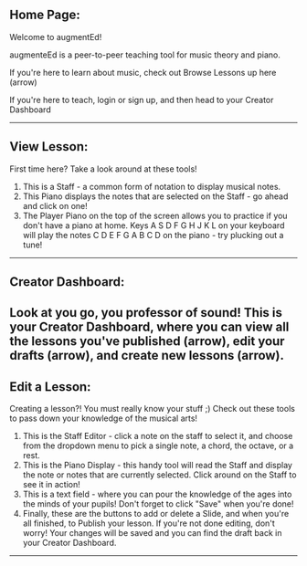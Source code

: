Home Page:
----------

Welcome to augmentEd!

augmenteEd is a peer-to-peer teaching tool for music theory and piano.

If you're here to learn about music, check out Browse Lessons up here (arrow)

If you're here to teach, login or sign up, and then head to your Creator Dashboard

-----------


View Lesson:
--------------
First time here? Take a look around at these tools!

1. This is a Staff - a common form of notation to display musical notes.
2. This Piano displays the notes that are selected on the Staff - go ahead and click on one!
3. The Player Piano on the top of the screen allows you to practice if you don't have a piano at home. Keys A S D F G H J K L on your keyboard will play the notes C D E F G A B C D on the piano - try plucking out a tune!
--------------

Creator Dashboard:
------------------
Look at you go, you professor of sound! This is your Creator Dashboard, where you can view all the lessons you've published (arrow), edit your drafts (arrow), and create new lessons (arrow).
------------------

Edit a Lesson:
---------------
Creating a lesson?! You must really know your stuff ;) Check out these tools to pass down your knowledge of the musical arts!

1. This is the Staff Editor - click a note on the staff to select it, and choose from the dropdown menu to pick a single note, a chord, the octave, or a rest.
2. This is the Piano Display - this handy tool will read the Staff and display the note or notes that are currently selected. Click around on the Staff to see it in action!
3. This is a text field - where you can pour the knowledge of the ages into the minds of your pupils! Don't forget to click "Save" when you're done!
4. Finally, these are the buttons to add or delete a Slide, and when you're all finished, to Publish your lesson. If you're not done editing, don't worry! Your changes will be saved and you can find the draft back in your Creator Dashboard.
--------------
